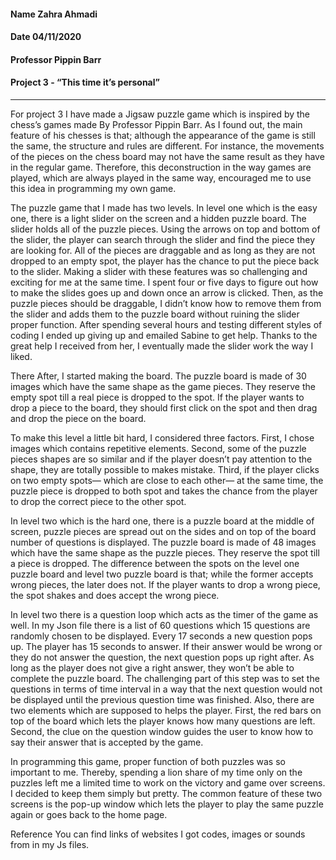 #### Name Zahra Ahmadi
#### Date 04/11/2020
#### Professor Pippin Barr
#### Project 3 - “This time it’s personal”
______

For project 3 I have made a Jigsaw puzzle game which is inspired by the chess’s games made By Professor Pippin Barr. As I found out, the main feature of his chesses is that; although the appearance of the game is still the same, the structure and rules are different. For instance, the movements of the pieces on the chess board may not have the same result as they have in the regular game. Therefore, this deconstruction in the way games are played, which are always played in the same way, encouraged me to use this idea in programming my own game.

The puzzle game that I made has two levels. In level one which is the easy one, there is a light slider on the screen and a hidden puzzle board. The slider holds all of the puzzle pieces. Using the arrows on top and bottom of the slider, the player can search through the slider and find the piece they are looking for. All of the pieces are draggable and as long as they are not dropped to an empty spot, the player has the chance to put the piece back to the slider. Making a slider with these features was so challenging and exciting for me at the same time. I spent four or five days to figure out how to make the slides goes up and down once an arrow is clicked. Then, as the puzzle pieces should be draggable, I didn’t know how to remove them from the slider and adds them to the puzzle board without ruining the slider proper function. After spending several hours and testing different styles of coding I ended up giving up and emailed Sabine to get help. Thanks to the great help I received from her, I eventually made the slider work the way I liked. 

There After, I started making the board. The puzzle board is made of 30 images which have the same shape as the game pieces. They reserve the empty spot till a real piece is dropped to the spot. If the player wants to drop a piece to the board, they should first click on the spot and then drag and drop the piece on the board. 

To make this level a little bit hard, I considered three factors. First, I chose images which contains repetitive elements. Second, some of the puzzle pieces shapes are so similar and if the player doesn’t pay attention to the shape, they are totally possible to makes mistake. Third, if the player clicks on two empty spots— which are close to each other— at the same time, the puzzle piece is dropped to both spot and takes the chance from the player to drop the correct piece to the other spot. 

In level two which is the hard one, there is a puzzle board at the middle of screen, puzzle pieces are spread out on the sides and on top of the board number of questions is displayed. The puzzle board is made of 48 images which have the same shape as the puzzle pieces. They reserve the spot till a piece is dropped. The difference between the spots on the level one puzzle board and level two puzzle board is that; while the former accepts wrong pieces, the later does not. If the player wants to drop a wrong piece, the spot shakes and does accept the wrong piece.

In level two there is a question loop which acts as the timer of the game as well. In my Json file there is a list of 60 questions which 15 questions are randomly chosen to be displayed. Every 17 seconds a new question pops up. The player has 15 seconds to answer. If their answer would be wrong or they do not answer the question, the next question pops up right after. As long as the player does not give a right answer, they won’t be able to complete the puzzle board. The challenging part of this step was to set the questions in terms of time interval in a way that the next question would not be displayed until the previous question time was finished. 
Also, there are two elements which are supposed to helps the player. First, the red bars on top of the board which lets the player knows how many questions are left. Second, the clue on the question window guides the user to know how to say their answer that is accepted by the game.

In programming this game, proper function of both puzzles was so important to me. Thereby, spending a lion share of my time only on the puzzles left me a limited time to work on the victory and game over screens. I decided to keep them simply but pretty. The common feature of these two screens is the pop-up window which lets the player to play the same puzzle again or goes back to the home page.

Reference
You can find links of websites I got codes, images or sounds from in my Js files.


